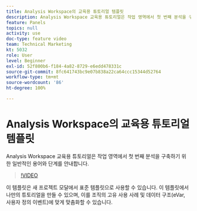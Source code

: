 ```yaml
---
title: Analysis Workspace의 교육용 튜토리얼 템플릿
description: Analysis Workspace 교육용 튜토리얼은 작업 영역에서 첫 번째 분석을 구축하기 위한 일반적인 용어와 단계를 안내합니다.
feature: Panels
topics: null
activity: use
doc-type: feature video
team: Technical Marketing
kt: 5032
role: User
level: Beginner
exl-id: 52f800b6-f184-4a82-8729-e6edd478331c
source-git-commit: 8fc641743bc9e07b838a22ca64ccc15344d52764
workflow-type: tm+mt
source-wordcount: '86'
ht-degree: 100%

---
```


# Analysis Workspace의 교육용 튜토리얼 템플릿

Analysis Workspace 교육용 튜토리얼은 작업 영역에서 첫 번째 분석을 구축하기 위한 일반적인 용어와 단계를 안내합니다.

>[!VIDEO](https://video.tv.adobe.com/v/33773/?quality=12&learn=on)

이 템플릿은 새 프로젝트 모달에서 표준 템플릿으로 사용할 수 있습니다. 이 템플릿에서 나만의 튜토리얼을 만들 수 있으며, 이를 조직의 고유 사용 사례 및 데이터 구조(eVar, 사용자 정의 이벤트)에 맞게 맞춤화할 수 있습니다.

